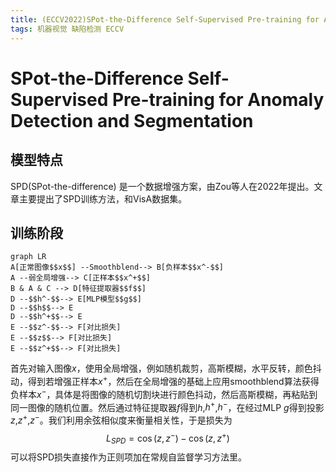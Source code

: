 ```yaml
---
title: (ECCV2022)SPot-the-Difference Self-Supervised Pre-training for Anomaly Detection and Segmentation
tags: 机器视觉 缺陷检测 ECCV
---
```


# SPot-the-Difference Self-Supervised Pre-training for Anomaly Detection and Segmentation
## 模型特点
SPD(SPot-the-difference) 是一个数据增强方案，由Zou等人在2022年提出。文章主要提出了SPD训练方法，和VisA数据集。

## 训练阶段
```mermaid
graph LR
A[正常图像$$x$$] --Smoothblend--> B[负样本$$x^-$$] 
A --弱全局增强--> C[正样本$$x^+$$] 
B & A & C --> D[特征提取器$$f$$]
D --$$h^-$$--> E[MLP模型$$g$$]
D --$$h$$--> E
D --$$h^+$$--> E
E --$$z^-$$--> F[对比损失]
E --$$z$$--> F[对比损失]
E --$$z^+$$--> F[对比损失]
```
首先对输入图像$x$，使用全局增强，例如随机裁剪，高斯模糊，水平反转，颜色抖动，得到若增强正样本$x^+$，然后在全局增强的基础上应用smoothblend算法获得负样本$x^-$，具体是将图像的随机切割块进行颜色抖动，然后高斯模糊，再粘贴到同一图像的随机位置。然后通过特征提取器$f$得到$h$,$h^+$,$h^-$，在经过MLP $g$得到投影$z$,$z^+$,$z^-$。我们利用余弦相似度来衡量相关性，于是损失为
$$
L_{SPD}=\cos(z,z^-)-\cos(z,z^+)
$$
可以将SPD损失直接作为正则项加在常规自监督学习方法里。